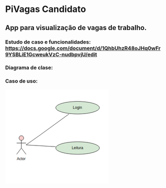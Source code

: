 # PiVagas Candidato
## App para visualização de vagas de trabalho.

### Estudo de caso e funcionalidades: https://docs.google.com/document/d/1QhbUhzR48oJHq0wFr9YSBLiE1GcweukVzC-nudbpvjU/edit

### Diagrama de clase: 

### Caso de uso:

<img src="candidato.png">
